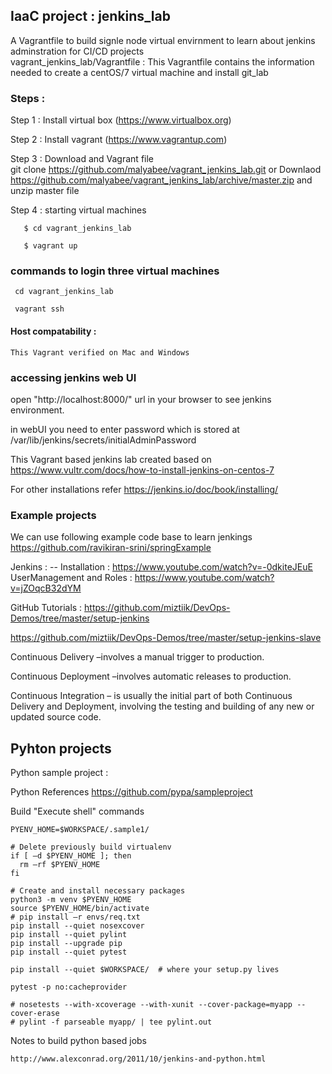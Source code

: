 ## IaaC project : jenkins_lab  
 A Vagrantfile to build signle node virtual envirnment to learn about jenkins adminstration for  CI/CD projects  
 vagrant_jenkins_lab/Vagrantfile  : This Vagrantfile contains the information needed to create a centOS/7 virtual machine and install git_lab


### Steps :  
  Step 1 :  Install virtual box (https://www.virtualbox.org)

  Step 2 :  Install vagrant  (https://www.vagrantup.com)

  Step 3 :  Download and  Vagrant file  
       git clone https://github.com/malyabee/vagrant_jenkins_lab.git
          or 
       Downlaod https://github.com/malyabee/vagrant_jenkins_lab/archive/master.zip and unzip master file 
       

  Step 4  : starting virtual machines 

       $ cd vagrant_jenkins_lab
 
       $ vagrant up

### commands to login three virtual machines
     cd vagrant_jenkins_lab

     vagrant ssh 

#### Host compatability :

    This Vagrant verified on Mac and Windows


### accessing jenkins web UI
  open "http://localhost:8000/" url in  your browser to see jenkins environment.

 in webUI you need to enter password which is stored at  /var/lib/jenkins/secrets/initialAdminPassword 



 This Vagrant based jenkins lab created based on 
 https://www.vultr.com/docs/how-to-install-jenkins-on-centos-7 

 For other installations refer
https://jenkins.io/doc/book/installing/


 ### Example projects  
 
 We can use following example code base to learn jenkings
 https://github.com/ravikiran-srini/springExample
 
 
 Jenkins :
   -- Installation : https://www.youtube.com/watch?v=-0dkiteJEuE
      UserManagement and  Roles : https://www.youtube.com/watch?v=jZOqcB32dYM
      
 
 
 GitHub Tutorials : 
 https://github.com/miztiik/DevOps-Demos/tree/master/setup-jenkins
 
 https://github.com/miztiik/DevOps-Demos/tree/master/setup-jenkins-slave
 
 
 
 
Continuous Delivery
   –involves a manual trigger to production.

Continuous Deployment
    –involves automatic releases to production.

Continuous Integration
    – is usually the initial part of both Continuous Delivery and Deployment, involving the testing and building of any new or updated source code. 
    
   
## Pyhton projects    
   
Python sample project :

Python References 
     https://github.com/pypa/sampleproject

Build "Execute shell" commands 

    PYENV_HOME=$WORKSPACE/.sample1/

    # Delete previously build virtualenv
    if [ –d $PYENV_HOME ]; then
      rm –rf $PYENV_HOME
    fi

    # Create and install necessary packages
    python3 -m venv $PYENV_HOME
    source $PYENV_HOME/bin/activate
    # pip install –r envs/req.txt
    pip install --quiet nosexcover
    pip install --quiet pylint
    pip install --upgrade pip
    pip install --quiet pytest

    pip install --quiet $WORKSPACE/  # where your setup.py lives

    pytest -p no:cacheprovider

    # nosetests --with-xcoverage --with-xunit --cover-package=myapp --cover-erase
    # pylint -f parseable myapp/ | tee pylint.out


 

  
 Notes to build python based jobs

    http://www.alexconrad.org/2011/10/jenkins-and-python.html
